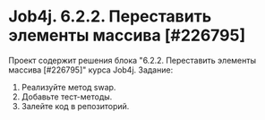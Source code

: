# Job4j. 6.2.2. Переставить элементы массива [#226795]
Проект содержит решения блока "6.2.2. Переставить элементы массива [#226795]" курса Job4j.
Задание:
1. Реализуйте метод swap.
2. Добавьте тест-методы.
3. Залейте код в репозиторий.